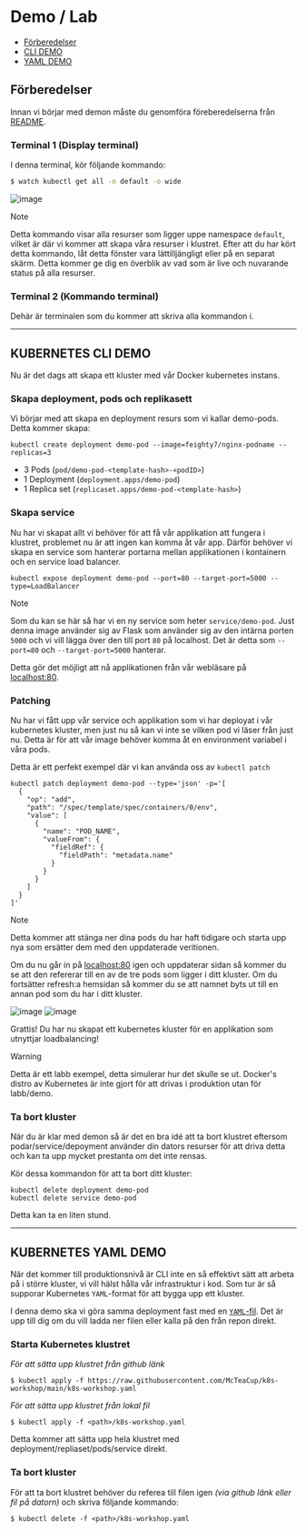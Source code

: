 # Demo / Lab

- [Förberedelser](#förberedelser)
- [CLI DEMO](#kubernetes-cli-demo)
- [YAML DEMO](#kubernetes-yaml-demo)
  
## Förberedelser
Innan vi börjar med demon måste du genomföra föreberedelserna från [README](./README.md).

### Terminal 1 (Display terminal)

I denna terminal, kör följande kommando: 
```bash
$ watch kubectl get all -n default -o wide
```
![image](https://github.com/user-attachments/assets/78ab7ffd-1726-4865-bf8d-5d2b915e0cab)
> [!NOTE]
> Detta kommando visar alla resurser som ligger uppe namespace `default`, vilket är där vi kommer att skapa våra resurser i klustret. Efter att du har kört detta kommando, låt detta fönster vara lättilljängligt eller på en separat skärm. Detta kommer ge dig en överblik av vad som är live och nuvarande status på alla resurser.

### Terminal 2 (Kommando terminal)
Dehär är terminalen som du kommer att skriva alla kommandon i.

---

## KUBERNETES CLI DEMO
Nu är det dags att skapa ett kluster med vår Docker kubernetes instans.

### Skapa deployment, pods och replikasett
Vi börjar med att skapa en deployment resurs som vi kallar demo-pods. Detta kommer skapa:
```
kubectl create deployment demo-pod --image=feighty7/nginx-podname --replicas=3
```
- 3 Pods (`pod/demo-pod-<template-hash>-<podID>`)
- 1 Deployment (`deployment.apps/demo-pod`)
- 1 Replica set (`replicaset.apps/demo-pod-<template-hash>`)

### Skapa service
Nu har vi skapat allt vi behöver för att få vår applikation att fungera i klustret, problemet nu är att ingen kan komma åt vår app. Därför behöver vi skapa en service som hanterar portarna mellan applikationen i kontainern och en service load balancer.
```
kubectl expose deployment demo-pod --port=80 --target-port=5000 --type=LoadBalancer
```
> [!NOTE]
> Som du kan se här så har vi en ny service som heter `service/demo-pod`.  Just denna image använder sig av Flask som använder sig av den intärna porten `5000` och vi vill lägga över den till port `80` på localhost. Det är detta som `--port=80` och `--target-port=5000` hanterar.

Detta gör det möjligt att nå applikationen från vår webläsare på [localhost:80](http://localhost:80).

### Patching
Nu har vi fått upp vår service och applikation som vi har deployat i vår kubernetes kluster, men just nu så kan vi inte se vilken pod vi läser från just nu. Detta är för att vår image behöver komma åt en environment variabel i våra pods.

Detta är ett perfekt exempel där vi kan använda oss av `kubectl patch`
```
kubectl patch deployment demo-pod --type='json' -p='[
  {
    "op": "add",
    "path": "/spec/template/spec/containers/0/env",
    "value": [
      {
        "name": "POD_NAME",
        "valueFrom": {
          "fieldRef": {
            "fieldPath": "metadata.name"
          }
        }
      }
    ]
  }
]'
```
> [!NOTE]
> Detta kommer att stänga ner dina pods du har haft tidigare och starta upp nya som ersätter dem med den uppdaterade veritionen.

Om du nu går in på [localhost:80](http://localhost:80) igen och uppdaterar sidan så kommer du se att den refererar till en av de tre pods som ligger i ditt kluster. Om du fortsätter refresh:a hemsidan så kommer du se att namnet byts ut till en annan pod som du har i ditt kluster.

![image](https://github.com/user-attachments/assets/148a0421-7edb-4e6b-925a-e635a26db308)
![image](https://github.com/user-attachments/assets/46ea1fe6-2b51-4061-b84b-9285b856e179)

Grattis! Du har nu skapat ett kubernetes kluster för en applikation som utnyttjar loadbalancing!
> [!WARNING]
> Detta är ett labb exempel, detta simulerar hur det skulle se ut. Docker's distro av Kubernetes är inte gjort för att drivas i produktion utan för labb/demo.

### Ta bort kluster
När du är klar med demon så är det en bra idé att ta bort klustret eftersom podar/service/depoyment använder din dators resurser för att driva detta och kan ta upp mycket prestanta om det inte rensas.

Kör dessa kommandon för att ta bort ditt kluster:
```
kubectl delete deployment demo-pod
kubectl delete service demo-pod
```
Detta kan ta en liten stund.

---

## KUBERNETES YAML DEMO
När det kommer till produktionsnivå är CLI inte en så effektivt sätt att arbeta på i större kluster, vi vill hälst hålla vår infrastruktur i kod. Som tur är så supporar Kubernetes `YAML`-format för att bygga upp ett kluster.

I denna demo ska vi göra samma deployment fast med en [`YAML`-fil](https://github.com/McTeaCup/k8s-workshop/blob/main/k8s-workshop.yaml). Det är upp till dig om du vill ladda ner filen eller kalla på den från repon direkt.

### Starta Kubernetes klustret
*För att sätta upp klustret från github länk*
```
$ kubectl apply -f https://raw.githubusercontent.com/McTeaCup/k8s-workshop/main/k8s-workshop.yaml
```

*För att sätta upp klustret från lokal fil*
```
$ kubectl apply -f <path>/k8s-workshop.yaml
```

Detta kommer att sätta upp hela klustret med deployment/repliaset/pods/service direkt.

### Ta bort kluster
För att ta bort klustret behöver du referea till filen igen *(via github länk eller fil på datorn)* och skriva följande kommando:
```
$ kubectl delete -f <path>/k8s-workshop.yaml
```

